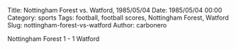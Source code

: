 Title: Nottingham Forest vs. Watford, 1985/05/04
Date: 1985/05/04 00:00
Category: sports
Tags: football, football scores, Nottingham Forest, Watford
Slug: nottingham-forest-vs-watford
Author: carbonero


Nottingham Forest 1 - 1 Watford
